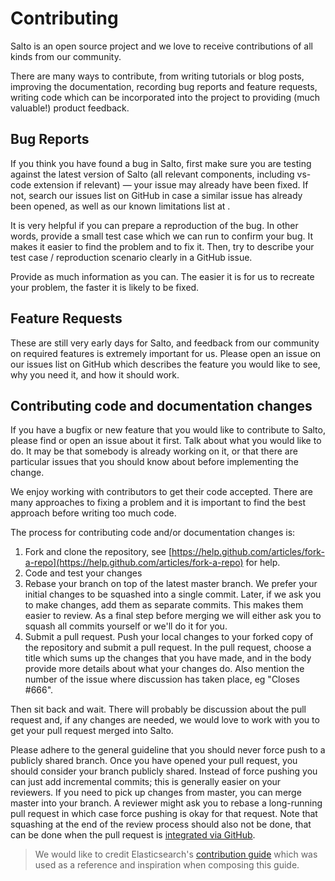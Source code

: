 # Contributing

Salto is an open source project and we love to receive contributions of all kinds from our community.

There are many ways to contribute, from writing tutorials or blog posts, improving the documentation, recording bug reports and feature requests, writing code which can be incorporated into the project to providing (much valuable!) product feedback.

## Bug Reports

If you think you have found a bug in Salto, first make sure you are testing against the latest version of Salto (all relevant components, including vs-code extension if relevant) — your issue may already have been fixed. If not, search our issues list on GitHub in case a similar issue has already been opened, as well as our known limitations list at <TODO LINK>.

It is very helpful if you can prepare a reproduction of the bug. In other words, provide a small test case which we can run to confirm your bug. It makes it easier to find the problem and to fix it. Then, try to describe your test case / reproduction scenario clearly in a GitHub issue.

Provide as much information as you can. The easier it is for us to recreate your problem, the faster it is likely to be fixed.

## Feature Requests

These are still very early days for Salto, and feedback from our community on required features is extremely important for us.  Please open an issue on our issues list on GitHub which describes the feature you would like to see, why you need it, and how it should work.

## Contributing code and documentation changes

If you have a bugfix or new feature that you would like to contribute to Salto, please find or open an issue about it first. Talk about what you would like to do. It may be that somebody is already working on it, or that there are particular issues that you should know about before implementing the change.

We enjoy working with contributors to get their code accepted. There are many approaches to fixing a problem and it is important to find the best approach before writing too much code.

The process for contributing code and/or documentation changes is:

1. Fork and clone the repository, see [https://help.github.com/articles/fork-a-repo](https://help.github.com/articles/fork-a-repo) for help.
2. Code and test your changes
3. Rebase your branch on top of the latest master branch. We prefer your initial changes to be squashed into a single commit. Later, if we ask you to make changes, add them as separate commits. This makes them easier to review. As a final step before merging we will either ask you to squash all commits yourself or we'll do it for you.
4. Submit a pull request. Push your local changes to your forked copy of the repository and submit a pull request. In the pull request, choose a title which sums up the changes that you have made, and in the body provide more details about what your changes do. Also mention the number of the issue where discussion has taken place, eg "Closes #666".

Then sit back and wait. There will probably be discussion about the pull request and, if any changes are needed, we would love to work with you to get your pull request merged into Salto.

Please adhere to the general guideline that you should never force push to a publicly shared branch. Once you have opened your pull request, you should consider your branch publicly shared. Instead of force pushing you can just add incremental commits; this is generally easier on your reviewers. If you need to pick up changes from master, you can merge master into your branch. A reviewer might ask you to rebase a long-running pull request in which case force pushing is okay for that request. Note that squashing at the end of the review process should also not be done, that can be done when the pull request is [integrated via GitHub](https://github.com/blog/2141-squash-your-commits).

>We would like to credit Elasticsearch's [contribution guide](https://github.com/elastic/elasticsearch/blob/master/CONTRIBUTING.md) which was used as a reference and inspiration when composing this guide.